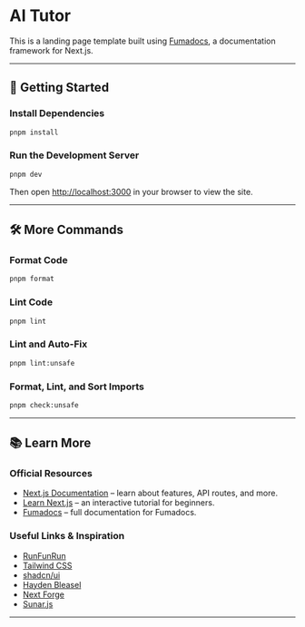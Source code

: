# AI Tutor

This is a landing page template built using [Fumadocs](https://fumadocs.vercel.app), a documentation framework for Next.js.  

---

## 🚀 Getting Started

### Install Dependencies

```bash
pnpm install
```

### Run the Development Server

```bash
pnpm dev
```

Then open [http://localhost:3000](http://localhost:3000) in your browser to view the site.

---

## 🛠️ More Commands

### Format Code

```bash
pnpm format
```

### Lint Code

```bash
pnpm lint
```

### Lint and Auto-Fix

```bash
pnpm lint:unsafe
```

### Format, Lint, and Sort Imports

```bash
pnpm check:unsafe
```

---

## 📚 Learn More

### Official Resources

- [Next.js Documentation](https://nextjs.org/docs) – learn about features, API routes, and more.
- [Learn Next.js](https://nextjs.org/learn) – an interactive tutorial for beginners.
- [Fumadocs](https://fumadocs.vercel.app) – full documentation for Fumadocs.

### Useful Links & Inspiration

- [RunFunRun](https://www.runfunrun.dev/)
- [Tailwind CSS](https://tailwindcss.com/)
- [shadcn/ui](https://ui.shadcn.com/)
- [Hayden Bleasel](https://www.haydenbleasel.com/)
- [Next Forge](https://www.next-forge.com/)
- [Sunar.js](https://sunar.js.org/)

---
